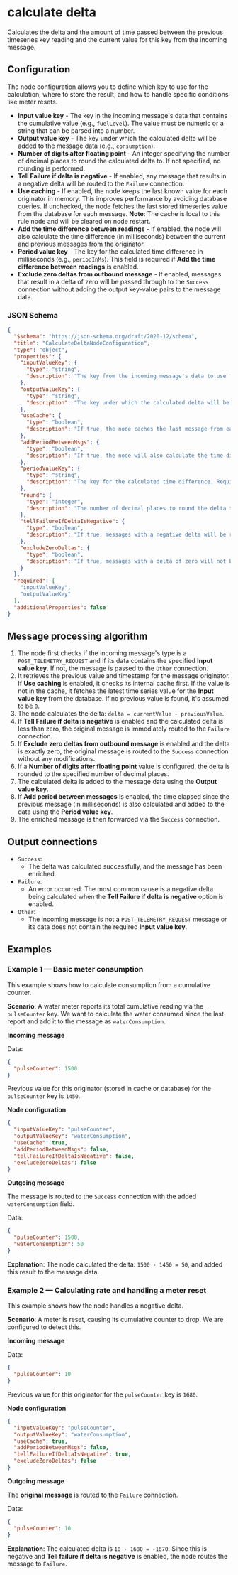 # calculate delta

Calculates the delta and the amount of time passed between the previous timeseries key reading and the current value for this key from the incoming message.

## Configuration

The node configuration allows you to define which key to use for the calculation, where to store the result, and how to handle specific conditions like meter resets.

- **Input value key** - The key in the incoming message's data that contains the cumulative value (e.g., `fuelLevel`). The value must be numeric or a string that can be parsed
  into a number.
- **Output value key** - The key under which the calculated delta will be added to the message data (e.g., `consumption`).
- **Number of digits after floating point** - An integer specifying the number of decimal places to round the calculated delta to. If not specified, no rounding is performed.
- **Tell Failure if delta is negative** - If enabled, any message that results in a negative delta will be routed to the `Failure` connection.
- **Use caching** - If enabled, the node keeps the last known value for each originator in memory. This improves performance by avoiding database queries. If
  unchecked, the node fetches the last stored timeseries value from the database for each message. **Note**: The cache is local to this rule node and will be cleared on node
  restart.
- **Add the time difference between readings** - If enabled, the node will also calculate the time difference (in milliseconds) between the current and previous messages from the
  originator.
- **Period value key** - The key for the calculated time difference in milliseconds (e.g., `periodInMs`). This field is required if **Add the time difference between readings** is
  enabled.
- **Exclude zero deltas from outbound message** - If enabled, messages that result in a delta of zero will be passed through to the `Success` connection without adding the output
  key-value pairs to the message data.

### JSON Schema

```json
{
  "$schema": "https://json-schema.org/draft/2020-12/schema",
  "title": "CalculateDeltaNodeConfiguration",
  "type": "object",
  "properties": {
    "inputValueKey": {
      "type": "string",
      "description": "The key from the incoming message's data to use for calculations."
    },
    "outputValueKey": {
      "type": "string",
      "description": "The key under which the calculated delta will be added to the message data."
    },
    "useCache": {
      "type": "boolean",
      "description": "If true, the node caches the last message from each originator in memory for faster calculations."
    },
    "addPeriodBetweenMsgs": {
      "type": "boolean",
      "description": "If true, the node will also calculate the time difference (in milliseconds) between the current and previous messages."
    },
    "periodValueKey": {
      "type": "string",
      "description": "The key for the calculated time difference. Required if 'addPeriodBetweenMsgs' is true."
    },
    "round": {
      "type": "integer",
      "description": "The number of decimal places to round the delta to."
    },
    "tellFailureIfDeltaIsNegative": {
      "type": "boolean",
      "description": "If true, messages with a negative delta will be routed to the 'Failure' connection."
    },
    "excludeZeroDeltas": {
      "type": "boolean",
      "description": "If true, messages with a delta of zero will not be modified."
    }
  },
  "required": [
    "inputValueKey",
    "outputValueKey"
  ],
  "additionalProperties": false
}
```

## Message processing algorithm

1. The node first checks if the incoming message's type is a `POST_TELEMETRY_REQUEST` and if its data contains the specified **Input value key**. If not, the message is passed to
   the `Other` connection.
2. It retrieves the previous value and timestamp for the message originator. If **Use caching** is enabled, it checks its internal cache first. If the value is not in the cache, it
   fetches the latest time series value for the **Input value key** from the database. If no previous value is found, it's assumed to be `0`.
3. The node calculates the delta: `delta = currentValue - previousValue`.
4. If **Tell Failure if delta is negative** is enabled and the calculated delta is less than zero, the original message is immediately routed to the `Failure` connection.
5. If **Exclude zero deltas from outbound message** is enabled and the delta is exactly zero, the original message is routed to the `Success` connection without any modifications.
6. If a **Number of digits after floating point** value is configured, the delta is rounded to the specified number of decimal places.
7. The calculated delta is added to the message data using the **Output value key**.
8. If **Add period between messages** is enabled, the time elapsed since the previous message (in milliseconds) is also calculated and added to the data using the **Period value
   key**.
9. The enriched message is then forwarded via the `Success` connection.

## Output connections

- `Success`:
    - The delta was calculated successfully, and the message has been enriched.
- `Failure`:
    - An error occurred. The most common cause is a negative delta being calculated when the **Tell Failure if delta is negative** option is enabled.
- `Other`:
    - The incoming message is not a `POST_TELEMETRY_REQUEST` message or its data does not contain the required **Input value key**.

## Examples

### Example 1 — Basic meter consumption

This example shows how to calculate consumption from a cumulative counter.

**Scenario**: A water meter reports its total cumulative reading via the `pulseCounter` key. We want to calculate the water consumed since the last report and add it to the message
as `waterConsumption`.

**Incoming message**

Data:

```json
{
  "pulseCounter": 1500
}
```

Previous value for this originator (stored in cache or database) for the `pulseCounter` key is `1450`.

**Node configuration**

```json
{
  "inputValueKey": "pulseCounter",
  "outputValueKey": "waterConsumption",
  "useCache": true,
  "addPeriodBetweenMsgs": false,
  "tellFailureIfDeltaIsNegative": false,
  "excludeZeroDeltas": false
}
```

**Outgoing message**

The message is routed to the `Success` connection with the added `waterConsumption` field.

Data:

```json
{
  "pulseCounter": 1500,
  "waterConsumption": 50
}
```

**Explanation**: The node calculated the delta: `1500 - 1450 = 50`, and added this result to the message data.

### Example 2 — Calculating rate and handling a meter reset

This example shows how the node handles a negative delta.

**Scenario**: A meter is reset, causing its cumulative counter to drop. We are configured to detect this.

**Incoming message**

Data:

```json
{
  "pulseCounter": 10
}
```

Previous value for this originator for the `pulseCounter` key is `1680`.

**Node configuration**

```json
{
  "inputValueKey": "pulseCounter",
  "outputValueKey": "waterConsumption",
  "useCache": true,
  "addPeriodBetweenMsgs": false,
  "tellFailureIfDeltaIsNegative": true,
  "excludeZeroDeltas": false
}
```

**Outgoing message**

The **original message** is routed to the `Failure` connection.

Data:

```json
{
  "pulseCounter": 10
}
```

**Explanation**: The calculated delta is `10 - 1680 = -1670`. Since this is negative and **Tell failure if delta is negative** is enabled, the node routes the message to `Failure`.
